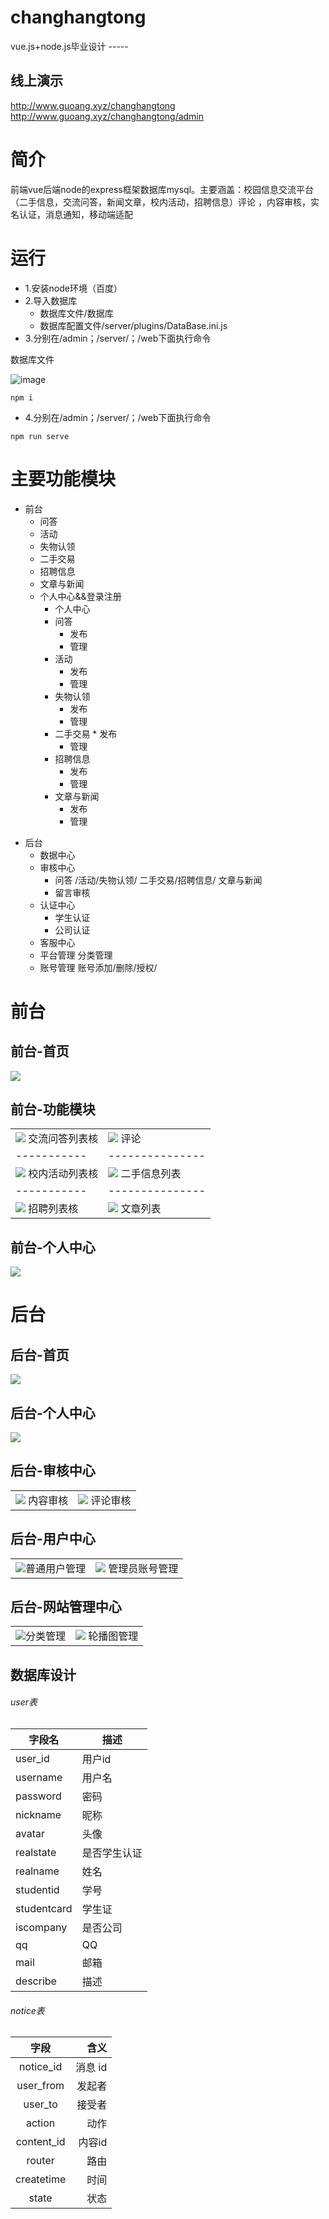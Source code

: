 # changhangtong
vue.js+node.js毕业设计 -----
## 线上演示
http://www.guoang.xyz/changhangtong<br>
http://www.guoang.xyz/changhangtong/admin


# 简介
  前端vue后端node的express框架数据库mysql。主要涵盖：校园信息交流平台（二手信息，交流问答，新闻文章，校内活动，招聘信息）评论 ，内容审核，实名认证，消息通知，移动端适配



# 运行
 * 1.安装node环境（百度）
 * 2.导入数据库
   + 数据库文件/数据库   
   + 数据库配置文件/server/plugins/DataBase.ini.js
 * 3.分别在/admin；/server/；/web下面执行命令


 数据库文件
 
![image](https://user-images.githubusercontent.com/50048496/141990468-25d1d534-0f8a-4836-8c75-fd2d05186ea3.png)

```
npm i
``` 
 * 4.分别在/admin；/server/；/web下面执行命令
```
npm run serve
```

# 主要功能模块
- 前台
  * 问答
  * 活动
  * 失物认领
  * 二手交易
  * 招聘信息
  * 文章与新闻
  * 个人中心&&登录注册
    + 个人中心
     * 问答
       *  发布
        * 管理 
      * 活动
         *  发布
        * 管理 
     * 失物认领
        *  发布
        * 管理 
    * 二手交易
           *  发布
        * 管理 
     * 招聘信息
        *  发布
        * 管理 
    *   文章与新闻
        *  发布
        * 管理 
 * 后台
     * 数据中心
     * 审核中心
        * 问答 /活动/失物认领/ 二手交易/招聘信息/ 文章与新闻
        * 留言审核
     * 认证中心
       * 学生认证
       * 公司认证
     * 客服中心
     * 平台管理
           分类管理
     * 账号管理
             账号添加/删除/授权/

# 前台   
## 前台-首页
<img  src="./tu/qt-sy.png"> 

## 前台-功能模块
|                                                                                     |                                           |
| ----------- | --------------- |
| ![](./tu/qt-wd-list.png)   交流问答列表核                                                       | ![](./tu/qt-pl.png) 评论        |
| ----------- | --------------- |
| ![](./tu/qt-hd-list.png)   校内活动列表核                                                       | ![](./tu/qt-es-list.png) 二手信息列表         |
| ----------- | --------------- |
| ![](./tu/qt-wd-list.png)   招聘列表核                                                       | ![](./tu/qt-wz-list.png) 文章列表         |
## 前台-个人中心
<img  src="./tu/qt-grzx.png">  

# 后台   
## 后台-首页
<img  src="./tu/ht-shouye.png">   

## 后台-个人中心
<img  src="./tu/ht-gerenzhongxin.png"> 

## 后台-审核中心
|                                                                                     |                                           |
| --------------------------------------------------------------------------------------- | ------------------------------------------- |
| ![](./tu/ht-shenhezhongxin1.png)   内容审核                                                       | ![](./tu/ht-shenhezhongxin2.png) 评论审核          |


 

## 后台-用户中心

|                                                                                     |                                           |
| --------------------------------------------------------------------------------------- | ------------------------------------------- |
|  ![](./tu/ht-yh1.png)普通用户管理                                                       | ![](./tu/ht-yh2.png) 管理员账号管理          |




## 后台-网站管理中心

|                                                                                     |                                           |
| --------------------------------------------------------------------------------------- | ------------------------------------------- |
| ![](./tu/ht-gl1.png)分类管理                                                       | ![](./tu/ht-gl2.png) 轮播图管理        |




## 数据库设计
###### user表
字段名    | 描述
-------- | -----
 user_id| 用户id
username  | 用户名
password|密码
nickname|昵称
avatar|头像
realstate|是否学生认证
realname|姓名
studentid|学号
studentcard|学生证
iscompany|是否公司
qq|QQ
mail|邮箱
describe|描述
###### notice表
| 字段 | 含义      |
|:--------:| -------------:|
| notice_id | 消息 id |
|user_from|发起者
|user_to|接受者
|action|动作
|content_id|内容id
|router|路由
|createtime|时间
|state|状态
